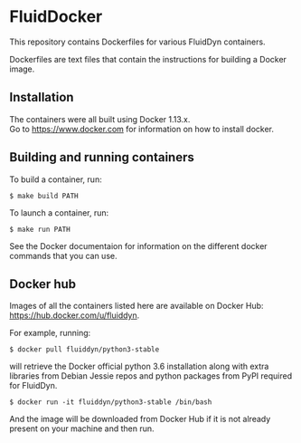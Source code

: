 # FluidDocker

This repository contains Dockerfiles for various FluidDyn containers.

Dockerfiles are text files that contain the instructions for building a Docker image. 

## Installation
The containers were all built using Docker 1.13.x.  
Go to https://www.docker.com for information on how to install docker.

## Building and running containers

To build a container, run:

```$ make build PATH```

To launch a container, run:

```$ make run PATH```

See the Docker documentaion for information on the different docker commands that you can use.

## Docker hub

Images of all the containers listed here are available on Docker Hub: https://hub.docker.com/u/fluiddyn.

For example, running:

```$ docker pull fluiddyn/python3-stable```

will retrieve the Docker official python 3.6 installation along with extra libraries from Debian Jessie repos and python packages from PyPI required for FluidDyn.

```$ docker run -it fluiddyn/python3-stable /bin/bash```

And the image will be downloaded from Docker Hub if it is not already present on your machine
and then run.
